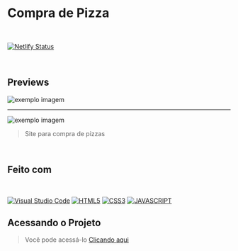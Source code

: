 # Compra de Pizza

<br>

[![Netlify Status](https://api.netlify.com/api/v1/badges/35547a46-687f-4907-899e-94ae4b75378b/deploy-status)](https://compra-de-pizza.netlify.app/)

<br>

## Previews

<img src="assets/preview1.gif" alt="exemplo imagem">
<hr>
<img src="assets/preview2.gif" alt="exemplo imagem">

<br>

> Site para compra de pizzas

<br>

## Feito com

<br>

[![Visual Studio Code](https://img.shields.io/badge/Visual_studio_code-0078D4?style=for-the-badge&logo=visual%20studio%20code&logoColor=white)](https://code.visualstudio.com/)
[![HTML5](https://img.shields.io/badge/HTML5-E34F26?style=for-the-badge&logo=html5&logoColor=white)](https://developer.mozilla.org/pt-BR/docs/Web/HTML)
[![CSS3](https://img.shields.io/badge/CSS3-1572B6?style=for-the-badge&logo=css3&logoColor=white)](https://developer.mozilla.org/pt-BR/docs/Web/CSS)
[![JAVASCRIPT](https://img.shields.io/badge/JavaScript-F7DF1E?style=for-the-badge&logo=javascript&logoColor=black)](https://developer.mozilla.org/pt-BR/docs/Web/JavaScript)

## Acessando o Projeto

> Você pode acessá-lo [Clicando aqui](https://compra-de-pizza.netlify.app/)
